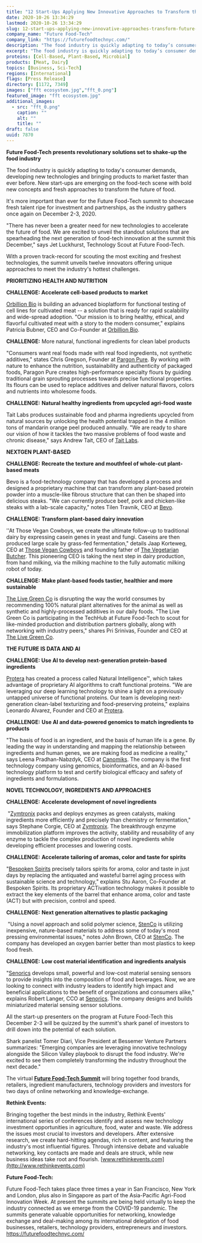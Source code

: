 ```yaml
---
title: "12 Start-Ups Applying New Innovative Approaches to Transform the Future of Food"
date: 2020-10-26 13:34:29
lastmod: 2020-10-26 13:34:29
slug: 12-start-ups-applying-new-innovative-approaches-transform-future-food
company_name: "Future Food-Tech"
company_link: "https://futurefoodtechnyc.com/"
description: "The food industry is quickly adapting to today’s consumer demands, developing new technologies and bringing products to market faster than ever before. New start-ups are emerging on the food-tech scene with bold new concepts and fresh approaches to transform the future of food. It’s more important than ever for the Future Food-Tech summit to showcase fresh talent ripe for investment and partnerships, as the industry gathers once again on December 2-3, 2020. With a proven track-record for scouting the most exciting and freshest technologies, the summit unveils twelve innovators offering unique approaches to meet the industry’s hottest challenges."
excerpt: "The food industry is quickly adapting to today’s consumer demands, developing new technologies and bringing products to market faster than ever before. New start-ups are emerging on the food-tech scene with bold new concepts and fresh approaches to transform the future of food. It’s more important than ever for the Future Food-Tech summit to showcase fresh talent ripe for investment and partnerships, as the industry gathers once again on December 2-3, 2020. With a proven track-record for scouting the most exciting and freshest technologies, the summit unveils twelve innovators offering unique approaches to meet the industry’s hottest challenges."
proteins: [Cell-Based, Plant-Based, Microbial]
products: [Meat, Dairy]
topics: [Business, Sci-Tech]
regions: [International]
flags: [Press Release]
directory: [1172, 7349]
images: ["fft ecosystem.jpg","fft_0.png"]
featured_image: "fft ecosystem.jpg"
additional_images:
  - src: "fft_0.png"
    caption: ""
    alt: ""
    title: ""
draft: false
uuid: 7870
---
```

**Future Food-Tech presents revolutionary solutions set to shake-up the
food industry**

The food industry is quickly adapting to today's consumer demands,
developing new technologies and bringing products to market faster than
ever before. New start-ups are emerging on the food-tech scene with bold
new concepts and fresh approaches to transform the future of food.

It's more important than ever for the Future Food-Tech summit to
showcase fresh talent ripe for investment and partnerships, as the
industry gathers once again on December 2-3, 2020.

"There has never been a greater need for new technologies to accelerate
the future of food. We are excited to unveil the standout solutions that
are spearheading the next generation of food-tech innovation at the
summit this December," says Jet Luckhurst, Technology Scout at Future
Food-Tech.

With a proven track-record for scouting the most exciting and freshest
technologies, the summit unveils twelve innovators offering unique
approaches to meet the industry's hottest challenges.

**PRIORITIZING HEALTH AND NUTRITION**

**CHALLENGE: Accelerate cell-based products to market**

[Orbillion Bio](https://www.orbillion.com/) is building an advanced
bioplatform for functional testing of cell lines for cultivated meat --
a solution that is ready for rapid scalability and wide-spread adoption.
"Our mission is to bring healthy, ethical, and flavorful cultivated meat
with a story to the modern consumer," explains Patricia Bubner, CEO and
Co-Founder at [Orbillion Bio](https://www.orbillion.com/).

**CHALLENGE:** More natural, functional ingredients for clean label
products

"Consumers want real foods made with real food ingredients, not
synthetic additives," states Chris Gregson, Founder at [Pargon
Pure](http://paragonpure.com/). By working *with* nature to enhance the
nutrition, sustainability and authenticity of packaged foods, Paragon
Pure creates high-performance specialty flours by guiding traditional
grain sprouting processes towards precise functional properties. Its
flours can be used to replace additives and deliver natural flavors,
colors and nutrients into wholesome foods.

**CHALLENGE:** **Natural healthy ingredients from upcycled agri-food
waste**

Tait Labs produces sustainable food and pharma ingredients upcycled from
natural sources by unlocking the health potential trapped in the 4
million tons of mandarin orange peel produced annually. "We are ready to
share our vision of how it tackles the two massive problems of food
waste and chronic disease," says Andrew Tait, CEO of [Tait
Labs](https://herring-eagle-mm93.squarespace.com/).

**NEXTGEN PLANT-BASED**

**CHALLENGE:** **Recreate the texture and mouthfeel of whole-cut
plant-based meats**

Bevo is a food-technology company that has developed a process and
designed a proprietary machine that can transform any plant-based
protein powder into a muscle-like fibrous structure that can then be
shaped into delicious steaks. "We can currently produce beef, pork and
chicken-like steaks with a lab-scale capacity," notes Tilen Travnik, CEO
at [Bevo](https://www.linkedin.com/company/bevo-tech/).

**CHALLENGE:** **Transform plant-based dairy innovation**

\'\'At Those Vegan Cowboys, we create the ultimate follow-up to
traditional dairy by expressing casein genes in yeast and fungi. Caseins
are then produced large scale by grass-fed fermentation," details Jaap
Korteweg, CEO at [Those Vegan Cowboys](https://thosevegancowboys.com/)
and founding father of [The Vegetarian
Butcher](https://www.thevegetarianbutcher.com/). This pioneering CEO is
taking the next step in dairy production, from hand milking, via the
milking machine to the fully automatic milking robot of today.

**CHALLENGE:** **Make plant-based foods tastier, healthier and more
sustainable**

[The Live Green Co](https://www.thelivegreenco.com/) is disrupting the
way the world consumes by recommending 100% natural plant alternatives
for the animal as well as synthetic and highly-processed additives in
our daily foods. "The Live Green Co is participating in the TechHub at
Future Food-Tech to scout for like-minded production and distribution
partners globally, along with networking with industry peers," shares
Pri Srinivas, Founder and CEO at [The Live Green
Co](https://www.thelivegreenco.com/).

**THE FUTURE IS DATA AND AI**

**CHALLENGE: Use AI to develop next-generation protein-based
ingredients**

[Protera](https://www.proterabio.com/) has created a process called
Natural Intelligence™, which takes advantage of proprietary AI
algorithms to craft functional proteins. \"We are leveraging our deep
learning technology to shine a light on a previously untapped universe
of functional proteins. Our team is developing next-generation
clean-label texturizing and food-preserving proteins,\" explains
Leonardo Alvarez, Founder and CEO at
[Protera](https://www.proterabio.com/).

**CHALLENGE:** **Use AI and data-powered genomics to match ingredients
to products**

"The basis of food is an ingredient, and the basis of human life is a
gene. By leading the way in understanding and mapping the relationship
between ingredients and human genes, we are making food as medicine a
reality," says Leena Pradhan-Nabzdyk, CEO at
[Canomiks](https://www.canomiks.com/). The company is the first
technology company using genomics, bioinformatics, and an AI-based
technology platform to test and certify biological efficacy and safety
of ingredients and formulations.

**NOVEL TECHNOLOGY, INGREDIENTS AND APPROACHES**

**CHALLENGE:** **Accelerate development of novel ingredients**

 "[Zymtronix](http://zymtronix.com/) packs and deploys enzymes as green
catalysts, making ingredients more efficiently and precisely than
chemistry or fermentation," says Stephane Corgie, CEO at
[Zymtronix](http://zymtronix.com/). The breakthrough enzyme
immobilization platform improves the activity, stability and reusability
of any enzyme to tackle the complex production of novel ingredients
while developing efficient processes and lowering costs.

**CHALLENGE:** **Accelerate tailoring of aromas, color and taste for
spirits**

"[Bespoken Spirits](https://www.bespokenspirits.com/) precisely tailors
spirits for aroma, color and taste in just days by replacing the
antiquated and wasteful barrel aging process with sustainable science
and technology," explains Stu Aaron, Co-Founder at Bespoken Spirits. Its
proprietary ACTivation technology makes it possible to extract the key
elements of the barrel that enhance aroma, color and taste (ACT) but
with precision, control and speed.

**CHALLENGE:** **Next generation alternatives to plastic packaging** 

 "Using a novel approach and solid polymer science,
[StenCo](https://www.stencollc.com/) is utilizing inexpensive,
nature-based materials to address some of today\'s most pressing
environmental issues," notes John Brown, CEO at
[StenCo](https://www.stencollc.com/). The company has developed an
oxygen barrier better than most plastics to keep food fresh.

**CHALLENGE:** **Low cost material identification and ingredients
analysis**

"[Senorics](https://senorics.com/) develops small, powerful and low-cost
material sensing sensors to provide insights into the composition of
food and beverages. Now, we are looking to connect with industry leaders
to identify high impact and beneficial applications to the benefit of
organizations and consumers alike," explains Robert Langer, CCO at
[Senorics](https://senorics.com/). The company designs and builds
miniaturized material sensing sensor solutions.

All the start-up presenters on the program at Future Food-Tech this
December 2-3 will be quizzed by the summit's shark panel of investors to
drill down into the potential of each solution.

Shark panelist Tomer Diari, Vice President at Bessemer Venture Partners
summarizes: "Emerging companies are leveraging innovative technology
alongside the Silicon Valley playbook to disrupt the food industry.
We're excited to see them completely transforming the industry
throughout the next decade."

The virtual **[Future Food-Tech
Summit](http://www.futurefoodtechnyc.com)** will bring together food
brands, retailers, ingredient manufacturers, technology providers and
investors for two days of online networking and knowledge-exchange.

**Rethink Events:**

Bringing together the best minds in the industry, Rethink Events'
international series of conferences identify and assess new technology
investment opportunities in agriculture, food, water and waste. We
address the issues most crucial to investors and developers. After
extensive research, we create hard-hitting agendas, rich in content, and
featuring the industry's most influential figures. Through intensive
debate and valuable networking, key contacts are made and deals are
struck, while new business ideas take root and flourish.
[www.rethinkevents.com](http://www.rethinkevents.com)

**Future Food-Tech:**

Future Food-Tech takes place three times a year in San Francisco, New
York and London, plus also in Singapore as part of the Asia-Pacific
Agri-Food Innovation Week. At present the summits are being held
virtually to keep the industry connected as we emerge from the COVID-19
pandemic. The summits generate valuable opportunities for networking,
knowledge exchange and deal-making among its international delegation of
food businesses, retailers, technology providers, entrepreneurs and
investors. <https://futurefoodtechnyc.com/>
